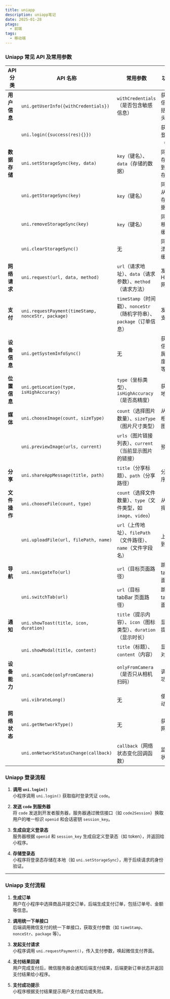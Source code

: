```yaml
---
title: uniapp
description: uniapp笔记
date: 2025-01-28
ptags:
  - 前端
tags:
  - 移动端
---
```

### Uniapp 常见 API 及常用参数

| **API 分类** | **API 名称**                                         | **常用参数**                                           | **功能描述**         |
| ---------- | -------------------------------------------------- | -------------------------------------------------- | ---------------- |
| **用户信息**   | `uni.getUserInfo({withCredentials})`               | `withCredentials`（是否包含敏感信息）                        | 获取用户信息，包括昵称、头像等  |
|            | `uni.login({success(res){}})`                      |                                                    | 获取用户登录凭证（code）   |
| **数据存储**   | `uni.setStorageSync(key, data)`                    | `key`（键名）、`data`（存储的数据）                            | 同步方式存储数据到本地缓存    |
|            | `uni.getStorageSync(key)`                          | `key`（键名）                                          | 同步方式从本地缓存获取数据    |
|            | `uni.removeStorageSync(key)`                       | `key`（键名）                                          | 同步方式移除本地缓存数据     |
|            | `uni.clearStorageSync()`                           | 无                                                  | 同步方式清空本地缓存       |
| **网络请求**   | `uni.request(url, data, method)`                   | `url`（请求地址）、`data`（请求参数）、`method`（请求方法）            | 发起 HTTPS 网络请求    |
| **支付**     | `uni.requestPayment(timeStamp, nonceStr, package)` | `timeStamp`（时间戳）、`nonceStr`（随机字符串）、`package`（订单信息） | 发起微信支付请求         |
| **设备信息**   | `uni.getSystemInfoSync()`                          | 无                                                  | 获取系统信息，如屏幕宽度、高度等 |
| **位置信息**   | `uni.getLocation(type, isHighAccuracy)`            | `type`（坐标类型）、`isHighAccuracy`（是否高精度）               | 获取用户地理位置         |
| **媒体**     | `uni.chooseImage(count, sizeType)`                 | `count`（选择图片数量）、`sizeType`（图片尺寸类型）                 | 从相册或相机选择图片       |
|            | `uni.previewImage(urls, current)`                  | `urls`（图片链接列表）、`current`（当前显示图片的链接）                | 预览图片             |
| **分享**     | `uni.shareAppMessage(title, path)`                 | `title`（分享标题）、`path`（分享路径）                         | 分享小程序页面          |
| **文件操作**   | `uni.chooseFile(count, type)`                      | `count`（选择文件数量）、`type`（文件类型，如 `image`、`video`）     | 从本地选择文件          |
|            | `uni.uploadFile(url, filePath, name)`              | `url`（上传地址）、`filePath`（文件路径）、`name`（文件字段名）         | 上传文件到服务器         |
| **导航**     | `uni.navigateTo(url)`                              | `url`（目标页面路径）                                      | 跳转到非 tabBar 页面   |
|            | `uni.switchTab(url)`                               | `url`（目标 tabBar 页面路径）                              | 跳转到 tabBar 页面    |
| **通知**     | `uni.showToast(title, icon, duration)`             | `title`（提示内容）、`icon`（图标类型）、`duration`（显示时长）        | 显示消息提示框          |
|            | `uni.showModal(title, content)`                    | `title`（标题）、`content`（内容）                          | 显示模态对话框          |
| **设备能力**   | `uni.scanCode(onlyFromCamera)`                     | `onlyFromCamera`（是否只从相机扫码）                         | 调起扫码功能           |
|            | `uni.vibrateLong()`                                | 无                                                  | 使手机振动            |
| **网络状态**   | `uni.getNetworkType()`                             | 无                                                  | 获取当前网络类型         |
|            | `uni.onNetworkStatusChange(callback)`              | `callback`（网络状态变化回调函数）                             | 监听网络状态变化         |

### Uniapp 登录流程

1. **调用 `uni.login()`**  
   小程序调用 `uni.login()` 获取临时登录凭证 `code`。

2. **发送 `code` 到服务器**  
   将 `code` 发送到开发者服务器，服务器通过微信接口（如 `code2Session`）换取用户的唯一标识 `openid` 和会话密钥 `session_key`。

3. **生成自定义登录态**  
   服务器根据 `openid` 和 `session_key` 生成自定义登录态（如 token），并返回给小程序。

4. **存储登录态**  
   小程序将登录态存储在本地（如 `uni.setStorageSync`），用于后续请求的身份验证。

---

### Uniapp 支付流程

1. **生成订单**  
   用户在小程序中选择商品并提交订单，后端生成支付订单，包括订单号、金额等信息。

2. **调用统一下单接口**  
   后端调用微信支付的统一下单接口，获取支付参数（如 `timeStamp`、`nonceStr`、`package` 等）。

3. **发起支付请求**  
   小程序调用 `uni.requestPayment()`，传入支付参数，唤起微信支付界面。

4. **支付结果回调**  
   用户完成支付后，微信服务器会通知后端支付结果，后端更新订单状态并返回支付结果给小程序。

5. **支付成功提示**  
   小程序根据支付结果提示用户支付成功或失败。